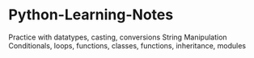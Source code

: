 # Python-Learning-Notes

Practice with datatypes, casting, conversions
String Manipulation
Conditionals, loops, functions, classes, functions, inheritance, modules

